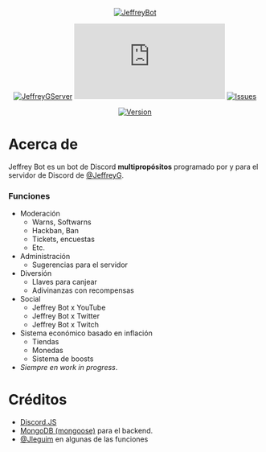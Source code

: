 <div align="center">

  <!---[![LastUpdate](https://media.discordapp.net/attachments/485191462422577182/870102754004189194/itsdark.png)](https://discord.gg/fJvVgkN)--->
  
  [![JeffreyBot](https://cdn.discordapp.com/avatars/523199905964097536/ee1c3c19b16259f8c2ba5820803c34a1.webp?size=300)](https://discord.gg/fJvVgkN)
  
  [![JeffreyGServer](https://img.shields.io/discord/447797737216278528.svg?label=Discord&logo=Discord&color=%235865F2&style=for-the-badge)](https://discord.gg/fJvVgkN)
  [![DiscordJS](https://img.shields.io/github/package-json/dependency-version/devjeffreyg/jeffreybot/discord.js?style=for-the-badge&color=%235865F2)](https://npmjs.com/package/discord.js)
  [![Issues](https://img.shields.io/github/issues-raw/devjeffreyg/jeffreybot?style=for-the-badge)](https://github.com/DevJeffreyG/JeffreyBot/issues?q=is%3Aissue+is%3Aopen)

  [![Version](https://img.shields.io/github/package-json/v/devjeffreyg/jeffreybot?style=for-the-badge)](https://github.com/DevJeffreyG/JeffreyBot)

</div>

# Acerca de
Jeffrey Bot es un bot de Discord **multipropósitos** programado por y para el servidor de Discord de [@JeffreyG](https://github.com/DevJeffreyG).

### Funciones
- Moderación
  - Warns, Softwarns
  - Hackban, Ban
  - Tickets, encuestas
  - Etc.
- Administración
  - Sugerencias para el servidor
- Diversión
  - Llaves para canjear
  - Adivinanzas con recompensas
- Social
  - Jeffrey Bot x YouTube
  - Jeffrey Bot x Twitter
  - Jeffrey Bot x Twitch
- Sistema económico basado en inflación
  - Tiendas
  - Monedas
  - Sistema de boosts
- _Siempre en work in progress_.

# Créditos
- [Discord.JS](https://github.com/discordjs/discord.js)
- [MongoDB (mongoose)](https://www.mongodb.com) para el backend.
- [@Jleguim](https://github.com/Jleguim/) en algunas de las funciones
